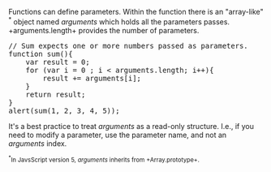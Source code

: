 Functions can define parameters. Within the function there is an "array-like" <sup>\*</sup> object named *arguments* which
holds all the parameters passes. +arguments.length+ provides the number of parameters. 
<pre class="runnable 260">
// Sum expects one or more numbers passed as parameters.
function sum(){
    var result = 0;
    for (var i = 0 ; i < arguments.length; i++){
        result += arguments[i];
    }
    return result;
}
alert(sum(1, 2, 3, 4, 5));
</pre>

It's a best practice to treat *arguments* as a read-only structure. 
I.e., if you need to modify a parameter, use the parameter name, and not an *arguments*  index.

<small><sup>\*</sup>In JavsScript version 5, *arguments* inherits from +Array.prototype+.</small>